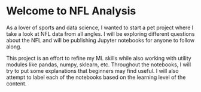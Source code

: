 # Welcome to NFL Analysis

As a lover of sports and data science, I wanted to start a pet project where I take a look at NFL data from all angles. I will be exploring different questions about the NFL
and will be publishing Jupyter notebooks for anyone to follow along. 

This project is an effort to refine my ML skills while also working with utility modules like pandas, numpy, sklearn, etc. Throughout the notebooks, I will try to put some 
explanations that beginners may find useful. I will also attempt to label each of the notebooks based on the learning level of the content.
